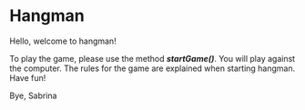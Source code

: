 # Hangman

Hello, welcome to hangman!

To play the game, please use the method ***startGame()***. You will play against the computer. The rules for the game are explained when starting hangman. Have fun!

Bye, Sabrina
